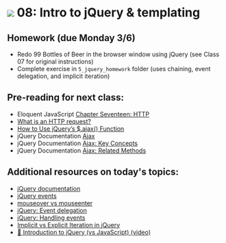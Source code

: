 # ![](https://ga-dash.s3.amazonaws.com/production/assets/logo-9f88ae6c9c3871690e33280fcf557f33.png) 08: Intro to jQuery & templating

## Homework (due Monday 3/6)

* Redo 99 Bottles of Beer in the browser window using jQuery (see Class 07 for original instructions)
* Complete exercise in `5_jquery_homework` folder (uses chaining, event delegation, and implicit iteration)

## Pre-reading for next class:

* Eloquent JavaScript [Chapter Seventeen: HTTP](http://eloquentjavascript.net/17_http.html)
* [What is an HTTP request?](http://rve.org.uk/dumprequest)
* [How to Use jQuery’s $.ajax() Function](https://www.sitepoint.com/use-jquerys-ajax-function/)
* jQuery Documentation [Ajax](https://learn.jquery.com/ajax/)
* jQuery Documentation [Ajax: Key Concepts](https://learn.jquery.com/ajax/key-concepts/)
* jQuery Documentation [Ajax: Related Methods](https://learn.jquery.com/ajax/jquery-ajax-methods/)


## Additional resources on today's topics:

- [jQuery documentation][1]
- [jQuery events][2]
- [mouseover vs mouseenter](http://stackoverflow.com/a/7286680)
- [jQuery: Event delegation][3]
- [jQuery: Handling events][5]
- [Implicit vs Explicit Iteration in jQuery][8]
- [&#127909; Introduction to jQuery (vs JavaScript) (video)](https://www.youtube.com/watch?v=ueb_YVfCfiI)


[1]: http://api.jquery.com
[2]: https://learn.jquery.com/events/
[3]: https://learn.jquery.com/events/event-delegation/
[5]: https://learn.jquery.com/events/handling-events/
[8]: https://css-tricks.com/lodge/learn-jquery/10-explicit-vs-implicit-iteration/

